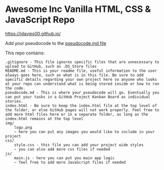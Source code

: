 # Awesome Inc Vanilla HTML, CSS & JavaScript Repo

https://jdavies00.github.io/

Add your pseudocode to the [pseudocode.md file](https://github.com/bootcamp-students/basic-repo/blob/master/pseudocode.md)

This repo contains:

```raw
.gitignore - This file ignores specific files that are unnecessary to upload to GitHub, such as .DS_Store files
README.md - This is your readme file, useful information to the user always goes here, such as what is in this file. Be sure to add specific details regarding your own project here so anyone who looks at your repo can understand what is being stored inside or how to run the code.
pseudocode.md - This is where your pseudocode will go. Eventually you can put your tasks in a GitHub Project Kanban Board as individual stories. 
index.html - Be sure to keep the index.html file at the top level of the folder, or else GitHub pages will not work properly. Feel free to add more html files here or in a separate folder, as long as the index.html remains at the top level
img/
	logo.png
	~ here you can put any images you would like to include in your project
css/
	style.css - this file you can add your project wide styles
	~ you can also add more css files if needed
js/
	main.js - here you can put you main app logic
	~ feel free to add more JavaScript files if needed
```
